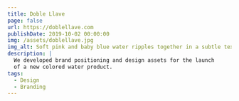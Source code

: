```yaml
---
title: Doble Llave
page: false
url: https://doblellave.com
publishDate: 2019-10-02 00:00:00
img: /assets/doblellave.jpg
img_alt: Soft pink and baby blue water ripples together in a subtle texture.
description: |
  We developed brand positioning and design assets for the launch
  of a new colored water product.
tags:
  - Design
  - Branding
---
```


